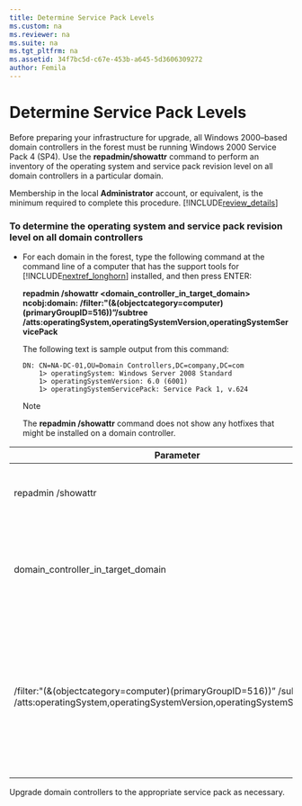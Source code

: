 ```yaml
---
title: Determine Service Pack Levels
ms.custom: na
ms.reviewer: na
ms.suite: na
ms.tgt_pltfrm: na
ms.assetid: 34f7bc5d-c67e-453b-a645-5d3606309272
author: Femila
---
```

# Determine Service Pack Levels
Before preparing your infrastructure for upgrade, all Windows 2000–based domain controllers in the forest must be running Windows 2000 Service Pack 4 \(SP4\). Use the **repadmin\/showattr** command to perform an inventory of the operating system and service pack revision level on all domain controllers in a particular domain.  
  
Membership in the local **Administrator** account, or equivalent, is the minimum required to complete this procedure. [!INCLUDE[review_details](../Token/review_details_md.md)]  
  
### To determine the operating system and service pack revision level on all domain controllers  
  
-   For each domain in the forest, type the following command at the command line of a computer that has the support tools for [!INCLUDE[nextref_longhorn](../Token/nextref_longhorn_md.md)] installed, and then press ENTER:  
  
    **repadmin \/showattr <domain\_controller\_in\_target\_domain> ncobj:domain: \/filter:"\(&\(objectcategory\=computer\)\(primaryGroupID\=516\)\)”\/subtree \/atts:operatingSystem,operatingSystemVersion,operatingSystemServicePack**  
  
    The following text is sample output from this command:  
  
    ```  
    DN: CN=NA-DC-01,OU=Domain Controllers,DC=company,DC=com  
        1> operatingSystem: Windows Server 2008 Standard  
        1> operatingSystemVersion: 6.0 (6001)  
        1> operatingSystemServicePack: Service Pack 1, v.624  
    ```  
  
    > [!NOTE]  
    > The **repadmin \/showattr** command does not show any hotfixes that might be installed on a domain controller.  
  
|Parameter|Description|  
|-------------|---------------|  
|repadmin \/showattr|Displays the attributes on an object.|  
|domain\_controller\_in\_target\_domain|Specifies the fully qualified domain name \(FQDN\) of the domain controller.|  
|\/filter:"\(&\(objectcategory\=computer\)\(primaryGroupID\=516\)\)” \/subtree \/atts:operatingSystem,operatingSystemVersion,operatingSystemServicePack|Filters the output to display the object's operating system, operating system version, and operating system service pack.|  
  
Upgrade domain controllers to the appropriate service pack as necessary.  
  
